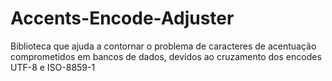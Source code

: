 # Accents-Encode-Adjuster
Biblioteca que ajuda a contornar o problema de caracteres de acentuação comprometidos em bancos de dados, devidos ao cruzamento dos encodes UTF-8 e ISO-8859-1
